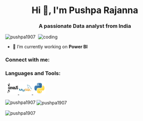 <h1 align="center">Hi 👋, I'm Pushpa Rajanna</h1>
<h3 align="center">A passionate Data analyst from India</h3>
<img align="right" alt="coding" width="400" src="https://www.google.com/imgres?q=Animated%20coding%20gif%20for%20GitHub%20girl&imgurl=https%3A%2F%2Fmiro.medium.com%2Fv2%2Fresize%3Afit%3A1400%2Fformat%3Awebp%2F1*qdAW1TjCN57h1lbuuzvchg.gif&imgrefurl=https%3A%2F%2Fgithub.com%2FMonalikaPatnaik%2FMonalikaPatnaik&docid=L2p6TvLeMTyXxM&tbnid=LOhuNzG-b0sdKM&vet=12ahUKEwilv7eLp7-IAxVlR2wGHcpAIf0QM3oECGUQAA..i&w=800&h=600&hcb=2&ved=2ahUKEwilv7eLp7-IAxVlR2wGHcpAIf0QM3oECGUQAA">

<p align="left"> <img src="https://komarev.com/ghpvc/?username=pushpa1907&label=Profile%20views&color=0e75b6&style=flat" alt="pushpa1907" /> </p>

- 🔭 I’m currently working on **Power BI**

<h3 align="left">Connect with me:</h3>
<p align="left">
</p>

<h3 align="left">Languages and Tools:</h3>
<p align="left"> <a href="https://canvasjs.com" target="_blank" rel="noreferrer"> <img src="https://raw.githubusercontent.com/Hardik0307/Hardik0307/master/assets/canvasjs-charts.svg" alt="canvasjs" width="40" height="40"/> </a> <a href="https://www.mysql.com/" target="_blank" rel="noreferrer"> <img src="https://raw.githubusercontent.com/devicons/devicon/master/icons/mysql/mysql-original-wordmark.svg" alt="mysql" width="40" height="40"/> </a> <a href="https://www.python.org" target="_blank" rel="noreferrer"> <img src="https://raw.githubusercontent.com/devicons/devicon/master/icons/python/python-original.svg" alt="python" width="40" height="40"/> </a> </p>

<p><img align="left" src="https://github-readme-stats.vercel.app/api/top-langs?username=pushpa1907&show_icons=true&locale=en&layout=compact" alt="pushpa1907" /></p>

<p>&nbsp;<img align="center" src="https://github-readme-stats.vercel.app/api?username=pushpa1907&show_icons=true&locale=en" alt="pushpa1907" /></p>

<p><img align="center" src="https://github-readme-streak-stats.herokuapp.com/?user=pushpa1907&" alt="pushpa1907" /></p>

